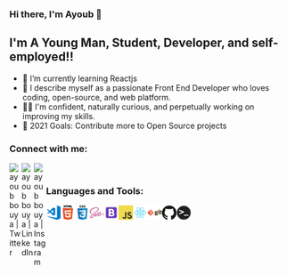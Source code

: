 ### Hi there, I'm Ayoub 👋

## I'm A Young Man, Student, Developer, and self-employed!!

- 🌱 I’m currently learning Reactjs
- 👯 I describe myself as a passionate Front End Developer who loves coding, open-source, and web platform.
- 👨‍💻 I'm confident, naturally curious, and perpetually working on improving my skills.
- 🥅 2021 Goals: Contribute more to Open Source projects

### Connect with me:

[<img align="left" alt="ayoub bouya | Twitter" width="22px" src="https://cdn.jsdelivr.net/npm/simple-icons@v3/icons/twitter.svg" />][twitter]
[<img align="left" alt="ayoub bouya | LinkedIn" width="22px" src="https://cdn.jsdelivr.net/npm/simple-icons@v3/icons/linkedin.svg" />][linkedin]
[<img align="left" alt="ayoub bouya | Instagram" width="22px" src="https://cdn.jsdelivr.net/npm/simple-icons@v3/icons/instagram.svg" />][instagram]

<br />

### Languages and Tools:

<img align="left" alt="Visual Studio Code" width="26px" src="https://raw.githubusercontent.com/github/explore/80688e429a7d4ef2fca1e82350fe8e3517d3494d/topics/visual-studio-code/visual-studio-code.png" />
<img align="left" alt="HTML5" width="26px" src="https://raw.githubusercontent.com/github/explore/80688e429a7d4ef2fca1e82350fe8e3517d3494d/topics/html/html.png" />
<img align="left" alt="CSS3" width="26px" src="https://raw.githubusercontent.com/github/explore/80688e429a7d4ef2fca1e82350fe8e3517d3494d/topics/css/css.png" />
<img align="left" alt="Sass" width="26px" src="https://raw.githubusercontent.com/github/explore/80688e429a7d4ef2fca1e82350fe8e3517d3494d/topics/sass/sass.png" /> 
<img align="left" alt="Bootstrap" width="26px" src="https://raw.githubusercontent.com/Google-Barma/google-barma/master/image/bootstrap.png" />
<img align="left" alt="JavaScript" width="26px" src="https://raw.githubusercontent.com/github/explore/80688e429a7d4ef2fca1e82350fe8e3517d3494d/topics/javascript/javascript.png" />
<img align="left" alt="React" width="26px" src="https://raw.githubusercontent.com/github/explore/80688e429a7d4ef2fca1e82350fe8e3517d3494d/topics/react/react.png" />
<img align="left" alt="Git" width="26px" src="https://raw.githubusercontent.com/github/explore/80688e429a7d4ef2fca1e82350fe8e3517d3494d/topics/git/git.png" />
<img align="left" alt="GitHub" width="26px" src="https://raw.githubusercontent.com/github/explore/78df643247d429f6cc873026c0622819ad797942/topics/github/github.png" />
<img align="left" alt="Terminal" width="26px" src="https://raw.githubusercontent.com/github/explore/80688e429a7d4ef2fca1e82350fe8e3517d3494d/topics/terminal/terminal.png" />

<br />
<br />

[twitter]: https://twitter.com/AyoubBouya11
[linkedin]: https://www.linkedin.com/in/ayoubbouya/
[instagram]: https://www.instagram.com/ayoubouya/
